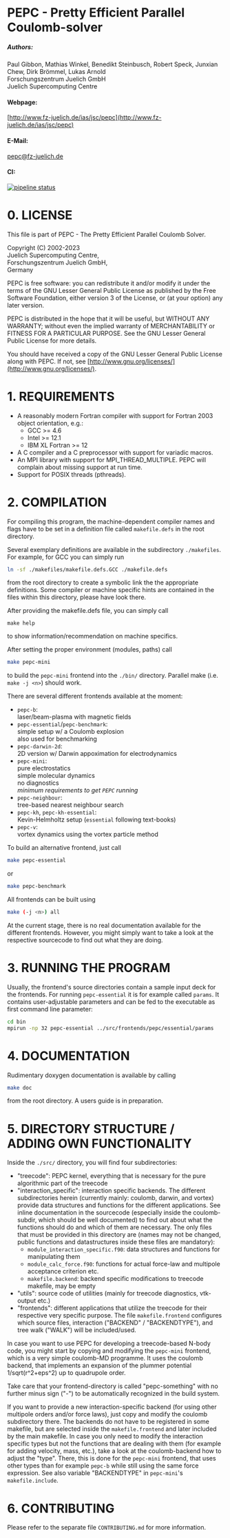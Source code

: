 # PEPC -  Pretty Efficient Parallel Coulomb-solver

##### Authors:  
Paul Gibbon, Mathias Winkel, Benedikt Steinbusch, Robert Speck, Junxian Chew, Dirk Brömmel, Lukas Arnold  
Forschungszentrum Juelich GmbH  
Juelich Supercomputing Centre  

#### Webpage:  
[http://www.fz-juelich.de/ias/jsc/pepc](http://www.fz-juelich.de/ias/jsc/pepc)  
#### E-Mail:  
[pepc@fz-juelich.de](mail-to:pepc@fz-juelich.de)  
#### CI:  
[![pipeline status](https://gitlab.jsc.fz-juelich.de/SLPP/pepc/pepc/badges/master/pipeline.svg)](https://gitlab.jsc.fz-juelich.de/SLPP/pepc/pepc/-/commits/master) 


# 0. LICENSE

This file is part of PEPC - The Pretty Efficient Parallel Coulomb Solver.

Copyright (C) 2002-2023  
Juelich Supercomputing Centre,   
Forschungszentrum Juelich GmbH,  
Germany

PEPC is free software: you can redistribute it and/or modify it under the terms
of the GNU Lesser General Public License as published by the Free Software
Foundation, either version 3 of the License, or (at your option) any later
version.

PEPC is distributed in the hope that it will be useful, but WITHOUT ANY
WARRANTY; without even the implied warranty of MERCHANTABILITY or FITNESS FOR A
PARTICULAR PURPOSE. See the GNU Lesser General Public License for more details.

You should have received a copy of the GNU Lesser General Public License along
with PEPC. If not, see [http://www.gnu.org/licenses/](http://www.gnu.org/licenses/).


# 1. REQUIREMENTS

 - A reasonably modern Fortran compiler with support for Fortran 2003 object
   orientation, e.g.:
    - GCC >= 4.6
    - Intel >= 12.1
    - IBM XL Fortran >= 12
 - A C compiler and a C preprocessor with support for variadic macros.
 - An MPI library with support for MPI_THREAD_MULTIPLE. PEPC will complain
   about missing support at run time.
 - Support for POSIX threads (pthreads).


# 2. COMPILATION

For compiling this program, the machine-dependent compiler names and flags have
to be set in a definition file called `makefile.defs` in the root directory.

Several exemplary definitions are available in the subdirectory `./makefiles`.
For example, for GCC you can simply run
```sh
ln -sf ./makefiles/makefile.defs.GCC ./makefile.defs
```
from the root directory to create a symbolic link the the appropriate
definitions. Some compiler or machine specific hints are contained in the files
within this directory, please have look there.

After providing the makefile.defs file, you can simply call
```
make help
```
to show information/recommendation on machine specifics.

After setting the proper environment (modules, paths) call
```sh
make pepc-mini
```
to build the `pepc-mini` frontend into the `./bin/` directory. Parallel make
(i.e. `make -j <n>`) should work.

There are several different frontends available at the moment:

* `pepc-b`:  
laser/beam-plasma with magnetic fields  
* `pepc-essential`/`pepc-benchmark`:  
simple setup w/ a Coulomb explosion  
also used for benchmarking  
* `pepc-darwin-2d`:  
2D version w/ Darwin appoximation for electrodynamics
* `pepc-mini`:  
pure electrostatics  
simple molecular dynamics  
no diagnostics  
*minimum requirements to get `PEPC` running*  
* `pepc-neighbour`:  
tree-based nearest neighbour search  
* `pepc-kh`, `pepc-kh-essential`:  
Kevin-Helmholtz setup (`essential` following text-books)
* `pepc-v`:  
vortex dynamics using the vortex particle method  

To build an alternative frontend, just call
```sh
make pepc-essential
```
or
```sh
make pepc-benchmark
```

All frontends can be built using 
```sh
make (-j <n>) all
```

At the current stage, there is no real documentation available for the different
frontends. However, you might simply want to take a look at the respective
sourcecode to find out what they are doing.


# 3. RUNNING THE PROGRAM

Usually, the frontend's source directories contain a sample input deck for the
frontends. For running `pepc-essential` it is for example called `params`. It
contains user-adjustable parameters and can be fed to the executable as first
command line parameter:
```sh
cd bin
mpirun -np 32 pepc-essential ../src/frontends/pepc/essential/params
```


# 4. DOCUMENTATION

Rudimentary doxygen documentation is available by calling
```sh
make doc
```
from the root directory. A users guide is in preparation. 


# 5. DIRECTORY STRUCTURE / ADDING OWN FUNCTIONALITY

Inside the `./src/` directory, you will find four subdirectories:
- "treecode": PEPC kernel, everything that is necessary for the pure
  algorithmic part of the treecode
- "interaction_specific": interaction specific backends. The different
  subdirectories herein (currently mainly: coulomb, darwin, and vortex)
  provide data structures and functions for the different applications. See
  inline documentation in the sourcecode (especially inside the coulomb-subdir,
  which should be well documented) to find out about what the functions should
  do and which of them are necessary. The only files that must be provided in
  this directory are (names may not be changed, public functions and
  datastructures inside these files are mandatory):
  * `module_interaction_specific.f90`: data structures and functions for
     manipulating them
  * `module_calc_force.f90`: functions for actual force-law and multipole
     acceptance criterion etc.
  * `makefile.backend`: backend specific modifications to treecode makefile,
     may be empty
- "utils": source code of utilities (mainly for treecode diagnostics,
  vtk-output etc.)
- "frontends": different applications that utilize the treecode for their
  respective very specific purpose. The file `makefile.frontend` configures
  which source files, interaction ("BACKEND" / "BACKENDTYPE"), and tree walk
  ("WALK") will be included/used.

In case you want to use PEPC for developing a treecode-based N-body code, you
might start by copying and modifying the `pepc-mini` frontend, which is a very
simple coulomb-MD programme. It uses the coulomb backend, that implements an
expansion of the plummer potential 1/sqrt(r^2+eps^2) up to quadrupole order.

Take care that your frontend-directory is called "pepc-something" with no
further minus sign ("-") to be automatically recognized in the build system.

If you want to provide a new interaction-specific backend (for using other
multipole orders and/or force laws), just copy and modify the coulomb
subdirectory there. The backends do not have to be registered in some makefile,
but are selected inside the `makefile.frontend` and later included by the main
makefile. In case you only need to modify the interaction specific types but
not the functions that are dealing with them (for example for adding velocity,
mass, etc.), take a look at the coulomb-backend how to adjust the "type".
There, this is done for the `pepc-mini` frontend, that uses other types than
for example `pepc-b` while still using the same force expression. See
also variable "BACKENDTYPE" in `pepc-mini`'s `makefile.include`.

# 6. CONTRIBUTING

Please refer to the separate file `CONTRIBUTING.md` for more information.
